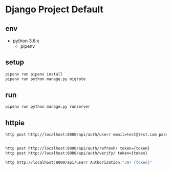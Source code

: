 # Django Project Default

## env

* python 3.6.x
  * pipenv

## setup

```bash
pipenv run pipenv install
pipenv run python manage.py migrate
```

## run

```bash
pipenv run python manage.py runserver
```

## httpie

```bash
http post http://localhost:8000/api/auth/user/ email=test@test.com password=testuser


http post http://localhost:8000/api/auth/refresh/ token={token}
http post http://localhost:8000/api/auth/verify/ token={token}

http http://localhost:8000/api/user/ Authorization:"JWT {token}"
```



